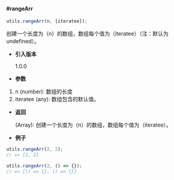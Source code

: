 #### #rangeArr

```javascript
utils.rangeArr(n, [iteratee]);
```

创建一个长度为（n）的数组，数组每个值为（iteratee）（注：默认为 undefined）。

- **引入版本**

    1.0.0

- **参数**

1. n (number): 数组的长度
2. iteratee (any): 数组包含的默认值。

- **返回**

    (Array): 创建一个长度为（n）的数组，数组每个值为（iteratee）。

- **例子**

```javascript
utils.rangeArr(2, 2);
// => [2, 2]

utils.rangeArr(2, () => {});
// => [() => {}, () => {}]
```
